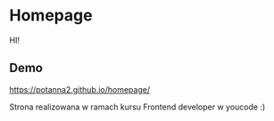 # Homepage
HI! 

## Demo

https://potanna2.github.io/homepage/



Strona realizowana w ramach kursu Frontend developer w youcode :)
